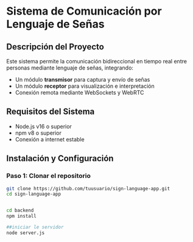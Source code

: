 # Sistema de Comunicación por Lenguaje de Señas

## Descripción del Proyecto
Este sistema permite la comunicación bidireccional en tiempo real entre personas mediante lenguaje de señas, integrando:
- Un módulo **transmisor** para captura y envío de señas
- Un módulo **receptor** para visualización e interpretación
- Conexión remota mediante WebSockets y WebRTC

## Requisitos del Sistema
- Node.js v16 o superior
- npm v8 o superior
- Conexión a internet estable

## Instalación y Configuración

### Paso 1: Clonar el repositorio
```bash
git clone https://github.com/tuusuario/sign-language-app.git
cd sign-language-app


cd backend
npm install

##iniciar le servidor
node server.js
